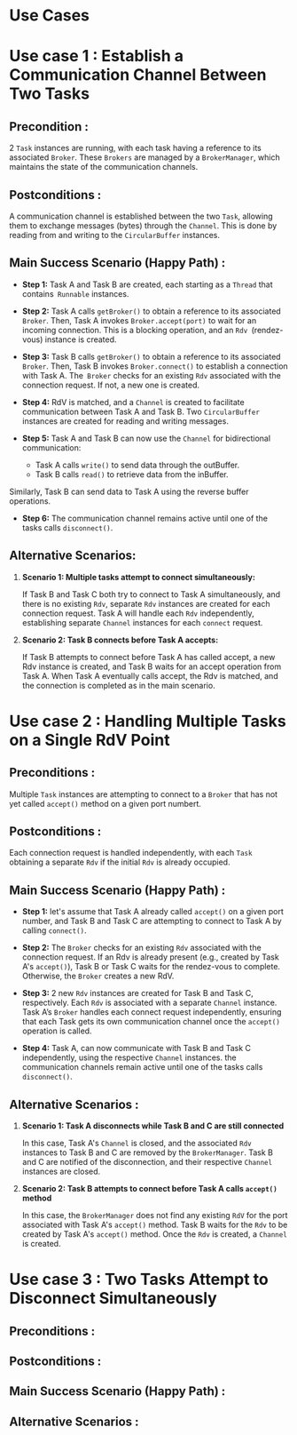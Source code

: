 
# Use Cases
# Use case 1 : Establish a Communication Channel Between Two Tasks

## Precondition :
2 `Task` instances are running, with each task having a reference to its associated `Broker`. These `Brokers` are managed by a `BrokerManager`, which maintains the state of the communication channels.
## Postconditions :
A communication channel is established between the two `Task`, allowing them to exchange messages (bytes) through the `Channel`. This is done by reading from and writing to the `CircularBuffer` instances.
## Main Success Scenario (Happy Path) :
- **Step 1:** Task A and Task B  are created, each starting as a `Thread` that contains` Runnable` instances.
- **Step 2:** Task A calls `getBroker()` to obtain a reference to its associated `Broker`. Then, Task A invokes `Broker.accept(port)` to wait for an incoming connection. This is a blocking operation, and an `Rdv `(rendez-vous) instance is created.
- **Step 3:** Task B calls `getBroker()` to obtain a reference to its associated `Broker`. Then, Task B invokes `Broker.connect()` to establish a connection with Task A. The` Broker` checks for an existing `Rdv` associated with the connection request. If not, a new one is created.
- **Step 4:** RdV is matched, and a `Channel` is created to facilitate communication between Task A and Task B. Two `CircularBuffer` instances are created for reading and writing messages.
- **Step 5:** Task A and Task B can now use the `Channel` for bidirectional communication:

    - Task A calls `write()` to send data through the outBuffer.
    - Task B calls `read()` to retrieve data from the inBuffer.

Similarly, Task B can send data to Task A using the reverse buffer operations.  

- **Step 6:** The communication channel remains active until one of the tasks calls `disconnect()`.

## Alternative Scenarios:
1. **Scenario 1: Multiple tasks attempt to connect simultaneously:**

    If Task B and Task C both try to connect to Task A simultaneously, and there is no existing `Rdv`, separate `Rdv` instances are created for each connection request.
    Task A will handle each `Rdv` independently, establishing separate `Channel` instances for each `connect` request.

2. **Scenario 2: Task B connects before Task A accepts:**

    If Task B attempts to connect before Task A has called accept, a new Rdv instance is created, and Task B waits for an accept operation from Task A.
    When Task A eventually calls accept, the Rdv is matched, and the connection is completed as in the main scenario.

# Use case 2 : Handling Multiple Tasks on a Single RdV Point

## Preconditions :
Multiple `Task` instances are attempting to connect to a `Broker` that has not yet called `accept()` method on a given port numbert.
## Postconditions :
Each connection request is handled independently, with each `Task ` obtaining a separate `Rdv` if the initial `Rdv` is already occupied. 
## Main Success Scenario (Happy Path) :
- **Step 1:** let's assume that Task A already called `accept()` on a given port number, and Task B and Task C are attempting to connect to Task A by calling `connect()`.
  
- **Step 2:** The `Broker` checks for an existing `Rdv` associated with the connection request. If an Rdv is already present (e.g., created by Task A's `accept()`), Task B or Task C waits for the rendez-vous to complete. Otherwise, the `Broker` creates a new RdV. 
- **Step 3:** 2 new `Rdv` instances are created for Task B and Task C, respectively. Each `Rdv` is associated with a separate `Channel` instance. Task A’s `Broker` handles each connect request independently, ensuring that each Task gets its own communication channel once the `accept()` operation is called.
- **Step 4:** Task A, can now communicate with Task B and Task C independently, using the respective `Channel` instances. the communication channels remain active until one of the tasks calls `disconnect()`. 
  
## Alternative Scenarios :
1. **Scenario 1: Task A disconnects while Task B and C are still connected**
   
   In this case, Task A's `Channel` is closed, and the associated `Rdv` instances to Task B and C are removed by the `BrokerManager`. Task B and C are notified of the disconnection, and their respective `Channel` instances are closed. 
2. **Scenario 2: Task B attempts to connect before Task A calls `accept()` method**
   
   In this case, the `BrokerManager` does not find any existing `RdV` for the port associated with Task A's `accept()` method. Task B waits for the `Rdv` to be created by Task A's `accept()` method. Once the `Rdv` is created, a `Channel` is created.

# Use case 3 : Two Tasks Attempt to Disconnect Simultaneously

## Preconditions :
## Postconditions :
## Main Success Scenario (Happy Path) :
## Alternative Scenarios :
